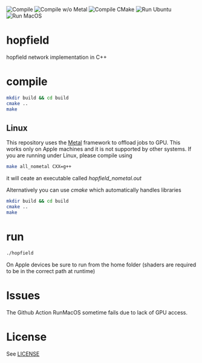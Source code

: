 ![Compile](https://github.com/fvalle1/hopfield/workflows/Compile/badge.svg)
![Compile w/o Metal](https://github.com/fvalle1/hopfield/workflows/Compile%20w/o%20Metal/badge.svg)
![Compile CMake](https://github.com/fvalle1/hopfield/workflows/Compile%20CMake/badge.svg?branch=main)
![Run Ubuntu](https://github.com/fvalle1/hopfield/workflows/Run%20Ubuntu/badge.svg)
![Run MacOS](https://github.com/fvalle1/hopfield/workflows/Run/badge.svg)

# hopfield
hopfield network implementation in C++

# compile
```bash
mkdir build && cd build
cmake ..
make
```

## Linux
This repository uses the [Metal](https://developer.apple.com/metal/) framework to offload jobs to GPU. This works only on Apple machines and it is not supported by other systems. If you are running under Linux, please compile using
```bash
make all_nometal CXX=g++
```
it will ceate an executable called *hopfield_nometal.out*

Alternatively you can use *cmake* which automatically handles libraries

```bash
mkdir build && cd build
cmake ..
make
```

# run
```bash
./hopfield
```

On Apple devices be sure to run from the home folder (shaders are required to be in the correct path at runtime)

# Issues
The Github Action RunMacOS sometime fails due to lack of GPU access.

# License
See [LICENSE](LICENSE)
